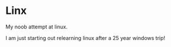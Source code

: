 Linx
====

My noob attempt at linux.


I am just starting out relearning linux after a 25 year windows trip!
